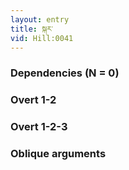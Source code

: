 ```yaml
---
layout: entry
title: སྐར་
vid: Hill:0041
---
```

### Dependencies (N = 0)


### Overt 1-2


### Overt 1-2-3


### Oblique arguments
